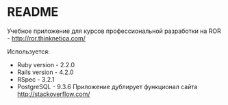# README
Учебное приложение для курсов профессиональной разработки на ROR - http://ror.thinknetica.com/

Используется:
* Ruby version - 2.2.0
* Rails version - 4.2.0
* RSpec - 3.2.1
* PostgreSQL - 9.3.6
Приложение дублирует функционал сайта http://stackoverflow.com/

